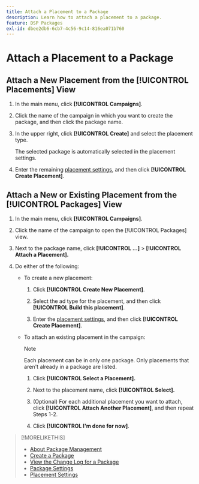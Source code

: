 ```yaml
---
title: Attach a Placement to a Package
description: Learn how to attach a placement to a package.
feature: DSP Packages
exl-id: dbee2db6-6cb7-4c56-9c14-816ea071b760
---
```

# Attach a Placement to a Package

## Attach a New Placement from the [!UICONTROL Placements] View

1. In the main menu, click **[!UICONTROL Campaigns]**.

1. Click the name of the campaign in which you want to create the package, and then click the package name.

1. In the upper right, click **[!UICONTROL Create]** and select the placement type.

     The selected package is automatically selected in the placement settings.

1. Enter the remaining [placement settings](/help/dsp/campaign-management/placements/placement-settings.md), and then click **[!UICONTROL Create Placement]**.

## Attach a New or Existing Placement from the [!UICONTROL Packages] View

1. In the main menu, click **[!UICONTROL Campaigns]**.

1. Click the name of the campaign to open the [!UICONTROL Packages] view.

1. Next to the package name, click  **[!UICONTROL ...]** > **[!UICONTROL Attach a Placement].**

1. Do either of the following:

    * To create a new placement:

        1. Click **[!UICONTROL Create New Placement]**.

        1.  Select the ad type for the placement, and then click **[!UICONTROL Build this placement]**.

        1. Enter the [placement settings](/help/dsp/campaign-management/placements/placement-settings.md), and then click **[!UICONTROL Create Placement]**.

    * To attach an existing placement in the campaign:

       >[!NOTE]
       >
       >Each placement can be in only one package. Only placements that aren't already in a package are listed.
    
         1. Click **[!UICONTROL Select a Placement].**

         1. Next to the placement name, click **[!UICONTROL Select].**

         1. (Optional) For each additional placement you want to attach, click **[!UICONTROL Attach Another Placement]**, and then repeat Steps 1-2.

         1. Click **[!UICONTROL I'm done for now]**.

>[!MORELIKETHIS]
>
>* [About Package Management](package-about.md)
>* [Create a Package](package-create.md)
>* [View the Change Log for a Package](package-change-log.md)
>* [Package Settings](package-settings.md)
>* [Placement Settings](/help/dsp/campaign-management/placements/placement-settings.md)

